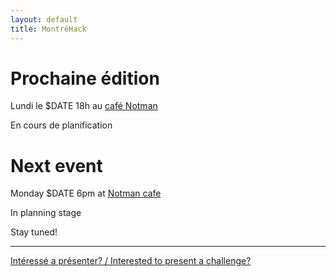 ```yaml
---
layout: default
title: MontréHack
---
```


# Prochaine édition

Lundi le $DATE 18h au [café Notman](http://notman.org)

En cours de planification

# Next event

Monday $DATE 6pm at [Notman cafe](http://notman.org)

In planning stage

Stay tuned!

<hr/>

[Intéressé a présenter? / Interested to present a challenge?](https://github.com/montrehack/montrehack.github.com/wiki/Present-at-Montrehack)
